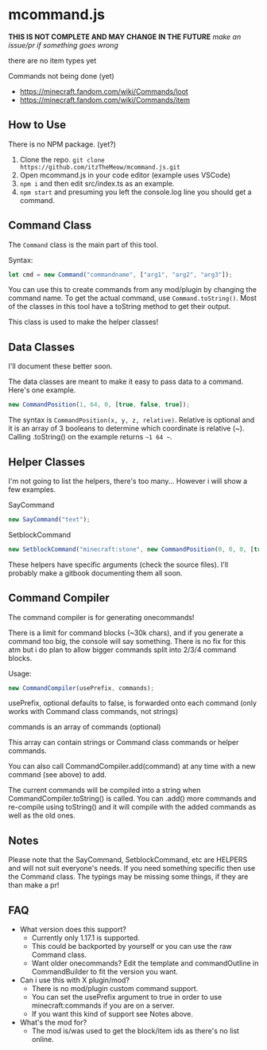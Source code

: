 # mcommand.js

**THIS IS NOT COMPLETE AND MAY CHANGE IN THE FUTURE**
_make an issue/pr if something goes wrong_

there are no item types yet

Commands not being done (yet)

- https://minecraft.fandom.com/wiki/Commands/loot
- https://minecraft.fandom.com/wiki/Commands/item

## How to Use

There is no NPM package. (yet?)

1. Clone the repo. `git clone https://github.com/itzTheMeow/mcommand.js.git`
2. Open mcommand.js in your code editor (example uses VSCode)
3. `npm i` and then edit src/index.ts as an example.
4. `npm start` and presuming you left the console.log line you should get a command.

## Command Class

The `Command` class is the main part of this tool.

Syntax:

```js
let cmd = new Command("commandname", ["arg1", "arg2", "arg3"]);
```

You can use this to create commands from any mod/plugin by changing the command name. To get the actual command, use `Command.toString()`. Most of the classes in this tool have a toString method to get their output.

This class is used to make the helper classes!

## Data Classes

I'll document these better soon.

The data classes are meant to make it easy to pass data to a command. Here's one example.

```js
new CommandPosition(1, 64, 0, [true, false, true]);
```

The syntax is `CommandPosition(x, y, z, relative)`. Relative is optional and it is an array of 3 booleans to determine which coordinate is relative (~).
Calling .toString() on the example returns `~1 64 ~`.

## Helper Classes

I'm not going to list the helpers, there's too many... However i will show a few examples.

SayCommand

```js
new SayCommand("text");
```

SetblockCommand

```js
new SetblockCommand("minecraft:stone", new CommandPosition(0, 0, 0, [true, true, true]));
```

These helpers have specific arguments (check the source files). I'll probably make a gitbook documenting them all soon.

## Command Compiler

The command compiler is for generating onecommands!

There is a limit for command blocks (~30k chars), and if you generate a command too big, the console will say something. There is no fix for this atm but i do plan to allow bigger commands split into 2/3/4 command blocks.

Usage:

```js
new CommandCompiler(usePrefix, commands);
```

usePrefix, optional defaults to false, is forwarded onto each command (only works with Command class commands, not strings)

commands is an array of commands (optional)

This array can contain strings or Command class commands or helper commands.

You can also call CommandCompiler.add(command)
at any time with a new command (see above) to add.

The current commands will be compiled into a string when CommandCompiler.toString() is called. You can .add() more commands and re-compile using toString() and it will compile with the added commands as well as the old ones.

## Notes

Please note that the SayCommand, SetblockCommand, etc are HELPERS and will not suit everyone's needs. If you need something specific then use the Command class. The typings may be missing some things, if they are than make a pr!

## FAQ

- What version does this support?
  - Currently only 1.17.1 is supported.
  - This could be backported by yourself or you can use the raw Command class.
  - Want older onecommands? Edit the template and commandOutline in CommandBuilder to fit the version you want.
- Can i use this with X plugin/mod?
  - There is no mod/plugin custom command support.
  - You can set the usePrefix argument to true in order to use minecraft:commands if you are on a server.
  - If you want this kind of support see Notes above.
- What's the mod for?
  - The mod is/was used to get the block/item ids as there's no list online.
